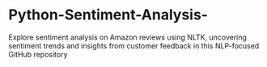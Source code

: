 # Python-Sentiment-Analysis-
Explore sentiment analysis on Amazon reviews using NLTK, uncovering sentiment trends and insights from customer feedback in this NLP-focused GitHub repository
